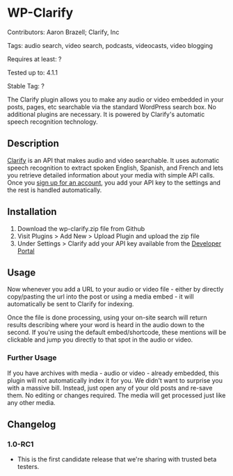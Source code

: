 # WP-Clarify

Contributors:       Aaron Brazell; Clarify, Inc

Tags:               audio search, video search, podcasts, videocasts, video blogging

Requires at least:  ?

Tested up to:       4.1.1

Stable Tag:         ?

The Clarify plugin allows you to make any audio or video embedded in your posts, pages, etc searchable via the standard WordPress search box. No additional plugins are necessary. It is powered by Clarify's automatic speech recognition technology.

## Description

[Clarify](http://Clarify.io) is an API that makes audio and video searchable. It uses automatic speech recognition to extract spoken English, Spanish, and French and lets you retrieve detailed information about your media with simple API calls. Once you [sign up for an account](https://developer.clarify.io/accounts/signup/), you add your API key to the settings and the rest is handled automatically.

## Installation

1. Download the wp-clarify.zip file from Github
1. Visit Plugins > Add New > Upload Plugin and upload the zip file
1. Under Settings > Clarify add your API key available from the [Developer Portal](https://developer.clarify.io/apps/list/)

## Usage

Now whenever you add a URL to your audio or video file - either by directly copy/pasting the url into the post or using a media embed - it will automatically be sent to Clarify for indexing.

Once the file is done processing, using your on-site search will return results describing where your word is heard in the audio down to the second. If you're using the default embed/shortcode, these mentions will be clickable and jump you directly to that spot in the audio or video.

### Further Usage

If you have archives with media - audio or video - already embedded, this plugin will not automatically index it for you. We didn't want to surprise you with a massive bill. Instead, just open any of your old posts and re-save them. No editing or changes required. The media will get processed just like any other media.

## Changelog

### 1.0-RC1
*  This is the first candidate release that we're sharing with trusted beta testers.
